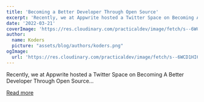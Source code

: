 ```yaml
---
title: 'Becoming a Better Developer Through Open Source'
excerpt: 'Recently, we at Appwrite hosted a Twitter Space on Becoming A Better Developer Through Open Source...'
date: '2022-03-21'
coverImage: 'https://res.cloudinary.com/practicaldev/image/fetch/s--6WCD1HI6--/c_imagga_scale,f_auto,fl_progressive,h_420,q_auto,w_1000/https://dev-to-uploads.s3.amazonaws.com/uploads/articles/5m73omkbnm8m7huweaa6.png'
author:
  name: Koders
  picture: "assets/blog/authors/koders.png"
ogImage:
  url: 'https://res.cloudinary.com/practicaldev/image/fetch/s--6WCD1HI6--/c_imagga_scale,f_auto,fl_progressive,h_420,q_auto,w_1000/https://dev-to-uploads.s3.amazonaws.com/uploads/articles/5m73omkbnm8m7huweaa6.png'
---
```


Recently, we at Appwrite hosted a Twitter Space on Becoming A Better Developer Through Open Source...

[Read more](https://dev.to/appwrite/becoming-a-better-developer-through-open-source-39ki)
